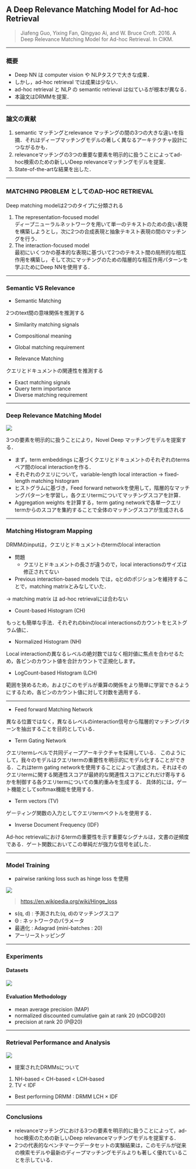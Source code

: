 ## A Deep Relevance Matching Model for Ad-hoc Retrieval

> Jiafeng Guo, Yixing Fan, Qingyao Ai, and W. Bruce Croft. 2016. A Deep Relevance Matching Model for Ad-hoc Retrieval. In CIKM.
---

### 概要

- Deep NN は computer vision や NLPタスクで大きな成果．
- しかし，ad-hoc retrieval では成果は少ない．
- ad-hoc retrieval と NLP の semantic retrieval は似ているが根本が異なる．
- 本論文はDRMMを提案．

---
### 論文の貢献

1. semantic マッチングとrelevance マッチングの間の3つの大きな違いを指摘．それはディープマッチングモデルの著しく異なるアーキテクチャ設計につながるかも．
2. relevanceマッチングの3つの重要な要素を明示的に扱うことによってad-hoc検索のための新しいDeep relevanceマッチングモデルを提案．
3. State-of-the-artな結果を出した．

---
### MATCHING PROBLEM としてのAD-HOC RETRIEVAL

Deep matching modelは2つのタイプに分類される
1. The representation-focused model                       
ディープニューラルネットワークを用いて単一のテキストのための良い表現を構築しようとし，次に2つの合成表現と抽象テキスト表現の間のマッチングを行う．
1. The interaction-focused model                                    
最初にいくつかの基本的な表現に基づいて2つのテキスト間の局所的な相互作用を構築し，そして次にマッチングのための階層的な相互作用パターンを学ぶためにDeep NNを使用する．

---
### Semantic VS Relevance

- Semantic Matching

2つのtext間の意味関係を推測する
  - Similarity matching signals
  - Compositional meaning
  - Global matching requirement

- Relevance Matching

クエリとドキュメントの関連性を推測する
  - Exact matching signals
  - Query term importance
  - Diverse matching requirement

---
### Deep Relevance Matching Model

![](./images/drmm-model.png)

3つの要素を明示的に扱うことにより，Novel Deep マッチングモデルを提案する．

- まず，term embeddings に基づくクエリとドキュメントのそれぞれのterms ペア間のlocal interactionを作る．
- それぞれのクエリについて，variable-length local interaction → fixed-length matching histogram
- ヒストグラムに基づき，Feed forward networkを使用して，階層的なマッチングパターンを学習し，各クエリtermについてマッチングスコアを計算．
- Aggregation weights を計算する，term gating networkで各単一クエリtermからのスコアを集約することで全体のマッチングスコアが生成される

---
### Matching Histogram Mapping

DRMMのinputは，クエリとドキュメントのtermのlocal interaction
- 問題
  - クエリとドキュメントの長さが違うので，local interactionsのサイズは修正されてない
- Previous interaction-based models では，qとdのポジションを維持することで，matching matrixとみなしていた．

→ matching matrix は ad-hoc retrievalには合わない

- Count-based Histogram (CH)

もっとも簡単な手法．それぞれのbinのlocal interactionsのカウントをヒストグラム値に．
- Normalized Histogram (NH)

Local interactionの異なるレベルの絶対数ではなく相対値に焦点を合わせるため，各ビンのカウント値を合計カウントで正規化します。
- LogCount-based Histogram (LCH)

範囲を狭めるため，およびこのモデルが乗算の関係をより簡単に学習できるようにするため，各ビンのカウント値に対して対数を適用する．

---
- Feed forward Matching Network

異なる位置ではなく，異なるレベルのinteraction信号から階層的マッチングパターンを抽出することを目的としている．
- Term Gating Network

クエリtermレベルで共同ディープアーキテクチャを採用している． このようにして，我々のモデルはクエリtermの重要性を明示的にモデル化することができる．これはterm gating networkを使用することによって達成され，それはそのクエリtermに関する関連性スコアが最終的な関連性スコアにどれだけ寄与するかを制御する各クエリtermについての集約重みを生成する． 具体的には，ゲート機能としてsoftmax機能を使用する．

- Term vectors (TV)

ゲーティング関数の入力としてクエリtermベクトルを使用する．
- Inverse Document Frequency (IDF)

Ad-hoc retrievalにおけるtermの重要性を示す重要なシグナルは，文書の逆頻度である．ゲート関数においてこの単純だが強力な信号を試した．

---
### Model Training

- pairwise ranking loss such as hinge loss を使用

![](./images/drmm-loss.png)

> https://en.wikipedia.org/wiki/Hinge_loss

- s(q, d) : 予測された(q, d)のマッチングスコア
- Θ : ネットワークのパラメータ
- 最適化 : Adagrad (mini-batches : 20)
- アーリーストッピング

---
### Experiments
#### Datasets

![](./images/drmm-datasets.png)

#### Evaluation Methodology

- mean average precision (MAP)
- normalized discounted cumulative gain at rank 20 (nDCG@20)
- precision at rank 20 (P@20)

---
### Retrieval Performance and Analysis

![](./images/drmm-results-table.png)

- 提案されたDRMMsについて
1. NH-based < CH-based < LCH-based
1. TV < IDF

- Best performing DRMM : DRMM LCH × IDF

---
### Conclusions

- relevanceマッチングにおける3つの要素を明示的に扱うことによって，ad-hoc検索のための新しいDeep relevanceマッチングモデルを提案する．
- 2つの代表的なベンチマークデータセットの実験結果は，このモデルが従来の検索モデルや最新のディープマッチングモデルよりも著しく優れていることを示している．
